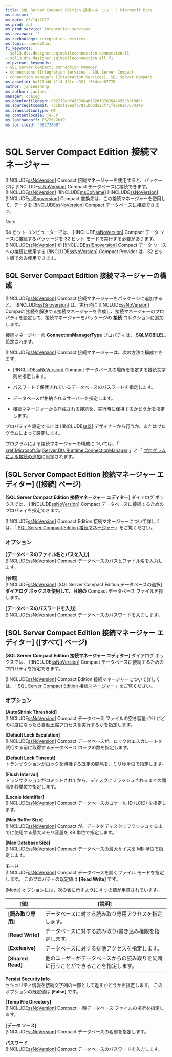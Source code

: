```yaml
---
title: SQL Server Compact Edition 接続マネージャー | Microsoft Docs
ms.custom: ''
ms.date: 03/14/2017
ms.prod: sql
ms.prod_service: integration-services
ms.reviewer: ''
ms.technology: integration-services
ms.topic: conceptual
f1_keywords:
- sql13.dts.designer.sqlmobileconnection.connection.f1
- sql13.dts.designer.sqlmobileconnection.all.f1
helpviewer_keywords:
- SQL Server Compact, connection manager
- connections [Integration Services], SQL Server Compact
- connection managers [Integration Services], SQL Server Compact
ms.assetid: ba627d4d-41f4-49fc-a921-f534cde67770
author: janinezhang
ms.author: janinez
manager: craigg
ms.openlocfilehash: 832270ebf439838a01820f876354e892c3cf3d8c
ms.sourcegitcommit: 7ccb8f28eafd79a1bddd523f71fe8b61c7634349
ms.translationtype: HT
ms.contentlocale: ja-JP
ms.lasthandoff: 03/20/2019
ms.locfileid: "58273869"
---
```

# <a name="sql-server-compact-edition-connection-manager"></a>SQL Server Compact Edition 接続マネージャー
  [!INCLUDE[ssNoVersion](../../includes/ssnoversion-md.md)] Compact 接続マネージャーを使用すると、パッケージは [!INCLUDE[ssNoVersion](../../includes/ssnoversion-md.md)] Compact データベースに接続できます。  [!INCLUDE[ssNoVersion](../../includes/ssnoversion-md.md)]  [!INCLUDE[msCoName](../../includes/msconame-md.md)] [!INCLUDE[ssNoVersion](../../includes/ssnoversion-md.md)] [!INCLUDE[ssISnoversion](../../includes/ssisnoversion-md.md)] Compact 変換先は、この接続マネージャーを使用して、データを [!INCLUDE[ssNoVersion](../../includes/ssnoversion-md.md)] Compact データベースに接続できます。  
  
> [!NOTE]  
>  64 ビット コンピューターでは、 [!INCLUDE[ssNoVersion](../../includes/ssnoversion-md.md)] Compact データ ソースに接続するパッケージを 32 ビット モードで実行する必要があります。 [!INCLUDE[ssNoVersion](../../includes/ssnoversion-md.md)] が [!INCLUDE[ssISnoversion](../../includes/ssisnoversion-md.md)] Compact データ ソースへの接続に使用する [!INCLUDE[ssNoVersion](../../includes/ssnoversion-md.md)] Compact Provider は、32 ビット版でのみ使用できます。  
  
## <a name="configuration-the-sql-server-compact-edition-connection-manager"></a>SQL Server Compact Edition 接続マネージャーの構成  
 [!INCLUDE[ssNoVersion](../../includes/ssnoversion-md.md)] Compact 接続マネージャーをパッケージに追加すると、 [!INCLUDE[ssISnoversion](../../includes/ssisnoversion-md.md)] は、実行時に [!INCLUDE[ssNoVersion](../../includes/ssnoversion-md.md)] Compact 接続を解決する接続マネージャーを作成し、接続マネージャーのプロパティを設定して、接続マネージャーをパッケージの **接続** コレクションに追加します。  
  
 接続マネージャーの **ConnectionManagerType** プロパティは、 **SQLMOBILE**に設定されます。  
  
 [!INCLUDE[ssNoVersion](../../includes/ssnoversion-md.md)] Compact 接続マネージャーは、次の方法で構成できます。  
  
-   [!INCLUDE[ssNoVersion](../../includes/ssnoversion-md.md)] Compact データベースの場所を指定する接続文字列を指定します。  
  
-   パスワードで保護されているデータベースのパスワードを指定します。  
  
-   データベースが格納されるサーバーを指定します。  
  
-   接続マネージャーから作成される接続を、実行時に保持するかどうかを指定します。  
  
 プロパティを設定するには [!INCLUDE[ssIS](../../includes/ssis-md.md)] デザイナーから行うか、またはプログラムによって設定します。  
  
 プログラムによる接続マネージャーの構成については、「 <xref:Microsoft.SqlServer.Dts.Runtime.ConnectionManager> 」と「 [プログラムによる接続の追加](../../integration-services/building-packages-programmatically/adding-connections-programmatically.md)に設定されます。  
  
## <a name="sql-server-compact-edition-connection-manager-editor-connection-page"></a>[SQL Server Compact Edition 接続マネージャー エディター] ([接続] ページ)
  **[SQL Server Compact Edition 接続マネージャー エディター]** ダイアログ ボックスでは、 [!INCLUDE[ssNoVersion](../../includes/ssnoversion-md.md)] Compact データベースに接続するためのプロパティを指定できます。  
  
 [!INCLUDE[ssNoVersion](../../includes/ssnoversion-md.md)] Compact Edition 接続マネージャーについて詳しくは、「 [SQL Server Compact Edition 接続マネージャー](../../integration-services/connection-manager/sql-server-compact-edition-connection-manager.md)」をご覧ください。  
  
### <a name="options"></a>オプション  
 **[データベースのファイル名とパスを入力]**  
 [!INCLUDE[ssNoVersion](../../includes/ssnoversion-md.md)] Compact データベースのパスとファイル名を入力します。  
  
 **[参照]**  
 [!INCLUDE[ssNoVersion](../../includes/ssnoversion-md.md)] [SQL Server Compact Edition データベースの選択] **ダイアログ ボックスを使用して、目的の** Compact データベース ファイルを探します。  
  
 **[データベースのパスワードを入力]**  
 [!INCLUDE[ssNoVersion](../../includes/ssnoversion-md.md)] Compact データベースのパスワードを入力します。  
  
## <a name="sql-server-compact-edition-connection-manager-editor-all-page"></a>[SQL Server Compact Edition 接続マネージャー エディター] ([すべて] ページ)
  **[SQL Server Compact Edition 接続マネージャー エディター]** ダイアログ ボックスでは、 [!INCLUDE[ssNoVersion](../../includes/ssnoversion-md.md)] Compact データベースに接続するためのプロパティを指定できます。  
  
 [!INCLUDE[ssNoVersion](../../includes/ssnoversion-md.md)] Compact Edition 接続マネージャーについて詳しくは、「 [SQL Server Compact Edition 接続マネージャー](../../integration-services/connection-manager/sql-server-compact-edition-connection-manager.md)」をご覧ください。  
  
### <a name="options"></a>オプション  
 **[AutoShrink Threshold]**  
 [!INCLUDE[ssNoVersion](../../includes/ssnoversion-md.md)] Compact データベース ファイルの空き容量 (%) がどの程度になったら自動圧縮プロセスを実行するかを指定します。  
  
 **[Default Lock Escalation]**  
 [!INCLUDE[ssNoVersion](../../includes/ssnoversion-md.md)] Compact データベースが、ロックのエスカレートを試行する前に取得するデータベース ロックの数を指定します。  
  
 **[Default Lock Timeout]**  
 トランザクションがロックを待機する既定の間隔を、ミリ秒単位で指定します。  
  
 **[Flush Interval]**  
 トランザクションがコミットされてから、ディスクにフラッシュされるまでの間隔を秒単位で指定します。  
  
 **[Locale Identifier]**  
 [!INCLUDE[ssNoVersion](../../includes/ssnoversion-md.md)] Compact データベースのロケール ID (LCID) を指定します。  
  
 **[Max Buffer Size]**  
 [!INCLUDE[ssNoVersion](../../includes/ssnoversion-md.md)] Compact が、データをディスクにフラッシュするまでに使用する最大メモリ容量を KB 単位で指定します。  
  
 **[Max Database Size]**  
 [!INCLUDE[ssNoVersion](../../includes/ssnoversion-md.md)] Compact データベースの最大サイズを MB 単位で指定します。  
  
 **モード**  
 [!INCLUDE[ssNoVersion](../../includes/ssnoversion-md.md)] Compact データベースを開くファイル モードを指定します。 このプロパティの既定値は **[Read Write]** です。  
  
 [Mode] オプションには、次の表に示すように 4 つの値が用意されています。  
  
|[値]|[説明]|  
|-----------|-----------------|  
|**[読み取り専用]**|データベースに対する読み取り専用アクセスを指定します。|  
|**[Read Write]**|データベースに対する読み取り/書き込み権限を指定します。|  
|**[Exclusive]**|データベースに対する排他アクセスを指定します。|  
|**[Shared Read]**|他のユーザーがデータベースからの読み取りを同時に行うことができることを指定します。|  
  
 **Persist Security Info**  
 セキュリティ情報を接続文字列の一部として返すかどうかを指定します。 このオプションの既定値は **[False]** です。  
  
 **[Temp File Directory]**  
 [!INCLUDE[ssNoVersion](../../includes/ssnoversion-md.md)] Compact 一時データベース ファイルの場所を指定します。  
  
 **[データ ソース]**  
 [!INCLUDE[ssNoVersion](../../includes/ssnoversion-md.md)] Compact データベースの名前を指定します。  
  
 **パスワード**  
 [!INCLUDE[ssNoVersion](../../includes/ssnoversion-md.md)] Compact データベースのパスワードを入力します。  
  

